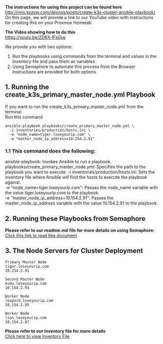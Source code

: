 **The instructions for using this project can be found here** \
http://rino.kozow.com/devops/posts/create-k3s-cluster-ansible-playbook/ \
On this page, we will provide a link to our YouTube video with instructions for creating this on your Proxmox Homelab

**The Video showing how to do this** \
https://youtu.be/ZD6X-lFsGiw


We provide you with two options:
1. Run the playbooks using commands from the terminal and values in the Inventory file and pass them as variables
2. Using Semaphore to automate this process from the Browser
Instructions are provided for both options

## 1. Running the create_k3s_primary_master_node.yml Playbook
If you want to run the  create_k3s_primary_master_node.yml from the terminal \
Run this command
```
ansible-playbook playbooks/create_primary_master_node.yml \
  -i inventories/production/hosts.ini \
  -e "node_name=tiger.loseyourip.com" \
  -e "master_node_ip_address=10.154.2.91"
```
### 1.1 This command does the following:

ansible-playbook: Invokes Ansible to run a playbook. \
playbooks/create_primary_master_node.yml: Specifies the path to the playbook you want to execute.
-i inventories/production/hosts.ini: Sets the inventory file where Ansible will find the hosts to execute the playbook against. \
-e "node_name=tiger.loseyourip.com": Passes the node_name variable with the value tiger.loseyourip.com to the playbook. \
-e "master_node_ip_address=10.154.2.91": Passes the master_node_ip_address variable with the value 10.154.2.91 to the playbook.

## 2. Running these Playbooks from Semaphore
**Please refer to our readme.md file for more details on using Semaphore:** \
[Click this link to read this document](https://github.com/nic0michael/create-k3s-cluster-playbook-generator/tree/master/Semaphore)

## 3. The Node Servers for Cluster Deployment
```
Primary Master Node
tiger.loseyourip.com
10.154.2.91

Second Master Node
kudu.loseyourip.com
10.154.2.93 

Worker Node
leopard.loseyourip.com
10.154.2.95 	
  
Worker Node  
lion.loseyourip.com
10.154.2.97
```

**Please refer to our Inventory file for more details** \
[Click here to view Inventory File](https://github.com/nic0michael/create-k3s-cluster-playbook-generator/tree/master/inventories/production)
